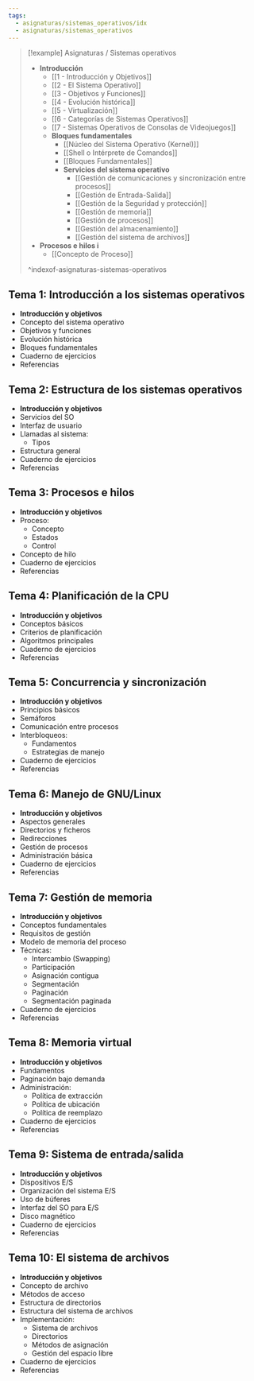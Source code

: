 ```yaml
---
tags:
  - asignaturas/sistemas_operativos/idx
  - asignaturas/sistemas_operativos
---
```



> [!example] Asignaturas / Sistemas operativos
> - **Introducción**
> 	- [[1 - Introducción y Objetivos]]
> 	- [[2 - El Sistema Operativo]]
> 	- [[3 - Objetivos y Funciones]]
> 	- [[4 - Evolución histórica]]
> 	- [[5 - Virtualización]]
> 	- [[6 - Categorías de Sistemas Operativos]]
> 	- [[7 - Sistemas Operativos de Consolas de Videojuegos]]
> 	- **Bloques fundamentales**
> 		- [[Núcleo del Sistema Operativo (Kernel)]]
> 		- [[Shell o Intérprete de Comandos]]
> 		- [[Bloques Fundamentales]]
> 		- **Servicios del sistema operativo**
> 			- [[Gestión de comunicaciones y sincronización entre procesos]]
> 			- [[Gestión de Entrada-Salida]]
> 			- [[Gestión de la Seguridad y protección]]
> 			- [[Gestión de memoria]]
> 			- [[Gestión de procesos]]
> 			- [[Gestión del almacenamiento]]
> 			- [[Gestión del sistema de archivos]]
> - **Procesos e hilos i**
> 	- [[Concepto de Proceso]]
> 
> ^indexof-asignaturas-sistemas-operativos

## Tema 1: Introducción a los sistemas operativos

- **Introducción y objetivos**
- Concepto del sistema operativo
- Objetivos y funciones
- Evolución histórica
- Bloques fundamentales
- Cuaderno de ejercicios
- Referencias

## Tema 2: Estructura de los sistemas operativos

- **Introducción y objetivos**
- Servicios del SO
- Interfaz de usuario
- Llamadas al sistema:
    - Tipos
- Estructura general
- Cuaderno de ejercicios
- Referencias

## Tema 3: Procesos e hilos

- **Introducción y objetivos**
- Proceso:
    - Concepto
    - Estados
    - Control
- Concepto de hilo
- Cuaderno de ejercicios
- Referencias

## Tema 4: Planificación de la CPU

- **Introducción y objetivos**
- Conceptos básicos
- Criterios de planificación
- Algoritmos principales
- Cuaderno de ejercicios
- Referencias

## Tema 5: Concurrencia y sincronización

- **Introducción y objetivos**
- Principios básicos
- Semáforos
- Comunicación entre procesos
- Interbloqueos:
    - Fundamentos
    - Estrategias de manejo
- Cuaderno de ejercicios
- Referencias

## Tema 6: Manejo de GNU/Linux

- **Introducción y objetivos**
- Aspectos generales
- Directorios y ficheros
- Redirecciones
- Gestión de procesos
- Administración básica
- Cuaderno de ejercicios
- Referencias

## Tema 7: Gestión de memoria

- **Introducción y objetivos**
- Conceptos fundamentales
- Requisitos de gestión
- Modelo de memoria del proceso
- Técnicas:
    - Intercambio (Swapping)
    - Participación
    - Asignación contigua
    - Segmentación
    - Paginación
    - Segmentación paginada
- Cuaderno de ejercicios
- Referencias

## Tema 8: Memoria virtual

- **Introducción y objetivos**
- Fundamentos
- Paginación bajo demanda
- Administración:
    - Política de extracción
    - Política de ubicación
    - Política de reemplazo
- Cuaderno de ejercicios
- Referencias

## Tema 9: Sistema de entrada/salida

- **Introducción y objetivos**
- Dispositivos E/S
- Organización del sistema E/S
- Uso de búferes
- Interfaz del SO para E/S
- Disco magnético
- Cuaderno de ejercicios
- Referencias

## Tema 10: El sistema de archivos

- **Introducción y objetivos**
- Concepto de archivo
- Métodos de acceso
- Estructura de directorios
- Estructura del sistema de archivos
- Implementación:
    - Sistema de archivos
    - Directorios
    - Métodos de asignación
    - Gestión del espacio libre
- Cuaderno de ejercicios
- Referencias

